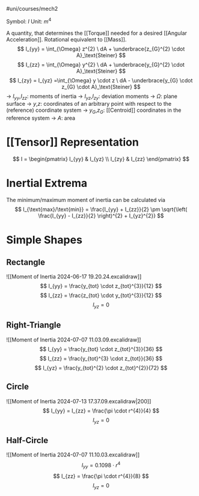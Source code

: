 #uni/courses/mech2 

Symbol: $I$
Unit: $m^{4}$

A quantity, that determines the [[Torque]] needed for a desired [[Angular Acceleration]].
Rotational equivalent to [[Mass]].
$$
I_{yy} = \int_{\Omega} z^{2} \ dA + \underbrace{z_{G}^{2} \cdot A}_\text{Steiner}
$$
$$
I_{zz} = \int_{\Omega} y^{2} \ dA + \underbrace{y_{G}^{2} \cdot A}_\text{Steiner}
$$
$$
I_{zy} = I_{yz} =\int_{\Omega} y \cdot z \ dA - \underbrace{y_{G} \cdot z_{G} \cdot A}_\text{Steiner}
$$
-> $I_{yy}$,$I_{zz}$: moments of inertia
-> $I_{yz}$,$I_{zy}$: deviation moments
-> $\Omega$: plane surface
-> $y$,$z$: coordinates of an arbitrary point with respect to the (reference) coordinate system
-> $y_{G}$,$z_{G}$: [[Centroid]] coordinates in the reference system
-> $A$: area

# [[Tensor]] Representation

$$
I = \begin{pmatrix}
I_{yy} & I_{yz} \\ 
I_{zy} & I_{zz}
\end{pmatrix}
$$

# Inertial Extrema

The minimum/maximum moment of inertia can be calculated via
$$
I_{\text{max}/\text{min}} = \frac{I_{yy} + I_{zz}}{2} \pm \sqrt{\left( \frac{I_{yy} - I_{zz}}{2} \right)^{2} + I_{yz}^{2}}
$$

# Simple Shapes

## Rectangle

![[Moment of Inertia 2024-06-17 19.20.24.excalidraw]]
$$
I_{yy} = \frac{y_{tot} \cdot z_{tot}^{3}}{12}
$$
$$
I_{zz} = \frac{z_{tot} \cdot y_{tot}^{3}}{12}
$$
$$
I_{yz} = 0
$$

## Right-Triangle

![[Moment of Inertia 2024-07-07 11.03.09.excalidraw]]
$$
I_{yy} = \frac{y_{tot} \cdot z_{tot}^{3}}{36}
$$
$$
I_{zz} = \frac{y_{tot}^{3} \cdot z_{tot}}{36}
$$
$$
I_{yz} = \frac{y_{tot}^{2} \cdot z_{tot}^{2}}{72}
$$

## Circle

![[Moment of Inertia 2024-07-13 17.37.09.excalidraw|200]]
$$
I_{yy} = I_{zz} = \frac{\pi \cdot r^{4}}{4}
$$
$$
I_{yz} = 0
$$

## Half-Circle

![[Moment of Inertia 2024-07-07 11.10.03.excalidraw]]
$$
I_{yy} = 0.1098 \cdot r^{4}
$$
$$
I_{zz} = \frac{\pi \cdot r^{4}}{8}
$$
$$
I_{yz} = 0
$$